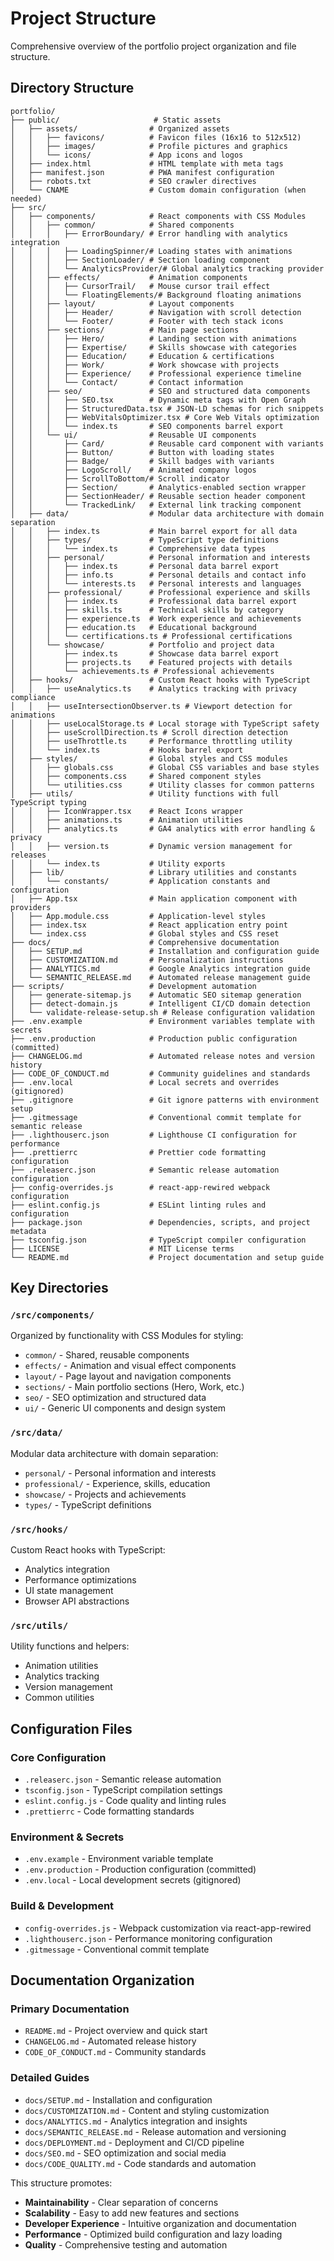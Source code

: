# Project Structure

Comprehensive overview of the portfolio project organization and file structure.

## Directory Structure

```
portfolio/
├── public/                     # Static assets
│   ├── assets/                # Organized assets
│   │   ├── favicons/          # Favicon files (16x16 to 512x512)
│   │   ├── images/            # Profile pictures and graphics
│   │   └── icons/             # App icons and logos
│   ├── index.html             # HTML template with meta tags
│   ├── manifest.json          # PWA manifest configuration
│   ├── robots.txt             # SEO crawler directives
│   └── CNAME                  # Custom domain configuration (when needed)
├── src/
│   ├── components/            # React components with CSS Modules
│   │   ├── common/            # Shared components
│   │   │   ├── ErrorBoundary/ # Error handling with analytics integration
│   │   │   ├── LoadingSpinner/# Loading states with animations
│   │   │   ├── SectionLoader/ # Section loading component
│   │   │   └── AnalyticsProvider/# Global analytics tracking provider
│   │   ├── effects/           # Animation components
│   │   │   ├── CursorTrail/   # Mouse cursor trail effect
│   │   │   └── FloatingElements/# Background floating animations
│   │   ├── layout/            # Layout components
│   │   │   ├── Header/        # Navigation with scroll detection
│   │   │   └── Footer/        # Footer with tech stack icons
│   │   ├── sections/          # Main page sections
│   │   │   ├── Hero/          # Landing section with animations
│   │   │   ├── Expertise/     # Skills showcase with categories
│   │   │   ├── Education/     # Education & certifications
│   │   │   ├── Work/          # Work showcase with projects
│   │   │   ├── Experience/    # Professional experience timeline
│   │   │   └── Contact/       # Contact information
│   │   ├── seo/               # SEO and structured data components
│   │   │   ├── SEO.tsx        # Dynamic meta tags with Open Graph
│   │   │   ├── StructuredData.tsx # JSON-LD schemas for rich snippets
│   │   │   ├── WebVitalsOptimizer.tsx # Core Web Vitals optimization
│   │   │   └── index.ts       # SEO components barrel export
│   │   └── ui/                # Reusable UI components
│   │       ├── Card/          # Reusable card component with variants
│   │       ├── Button/        # Button with loading states
│   │       ├── Badge/         # Skill badges with variants
│   │       ├── LogoScroll/    # Animated company logos
│   │       ├── ScrollToBottom/# Scroll indicator
│   │       ├── Section/       # Analytics-enabled section wrapper
│   │       ├── SectionHeader/ # Reusable section header component
│   │       └── TrackedLink/   # External link tracking component
│   ├── data/                  # Modular data architecture with domain separation
│   │   ├── index.ts           # Main barrel export for all data
│   │   ├── types/             # TypeScript type definitions
│   │   │   └── index.ts       # Comprehensive data types
│   │   ├── personal/          # Personal information and interests
│   │   │   ├── index.ts       # Personal data barrel export
│   │   │   ├── info.ts        # Personal details and contact info
│   │   │   └── interests.ts   # Personal interests and languages
│   │   ├── professional/      # Professional experience and skills
│   │   │   ├── index.ts       # Professional data barrel export
│   │   │   ├── skills.ts      # Technical skills by category
│   │   │   ├── experience.ts  # Work experience and achievements
│   │   │   ├── education.ts   # Educational background
│   │   │   └── certifications.ts # Professional certifications
│   │   └── showcase/          # Portfolio and project data
│   │       ├── index.ts       # Showcase data barrel export
│   │       ├── projects.ts    # Featured projects with details
│   │       └── achievements.ts # Professional achievements
│   ├── hooks/                 # Custom React hooks with TypeScript
│   │   ├── useAnalytics.ts    # Analytics tracking with privacy compliance
│   │   ├── useIntersectionObserver.ts # Viewport detection for animations
│   │   ├── useLocalStorage.ts # Local storage with TypeScript safety
│   │   ├── useScrollDirection.ts # Scroll direction detection
│   │   ├── useThrottle.ts     # Performance throttling utility
│   │   └── index.ts           # Hooks barrel export
│   ├── styles/                # Global styles and CSS modules
│   │   ├── globals.css        # Global CSS variables and base styles
│   │   ├── components.css     # Shared component styles
│   │   └── utilities.css      # Utility classes for common patterns
│   ├── utils/                 # Utility functions with full TypeScript typing
│   │   ├── IconWrapper.tsx    # React Icons wrapper
│   │   ├── animations.ts      # Animation utilities
│   │   ├── analytics.ts       # GA4 analytics with error handling & privacy
│   │   ├── version.ts         # Dynamic version management for releases
│   │   └── index.ts           # Utility exports
│   ├── lib/                   # Library utilities and constants
│   │   └── constants/         # Application constants and configuration
│   ├── App.tsx                # Main application component with providers
│   ├── App.module.css         # Application-level styles
│   ├── index.tsx              # React application entry point
│   └── index.css              # Global styles and CSS reset
├── docs/                      # Comprehensive documentation
│   ├── SETUP.md               # Installation and configuration guide
│   ├── CUSTOMIZATION.md       # Personalization instructions
│   ├── ANALYTICS.md           # Google Analytics integration guide
│   └── SEMANTIC_RELEASE.md    # Automated release management guide
├── scripts/                   # Development automation
│   ├── generate-sitemap.js    # Automatic SEO sitemap generation
│   ├── detect-domain.js       # Intelligent CI/CD domain detection
│   └── validate-release-setup.sh # Release configuration validation
├── .env.example               # Environment variables template with secrets
├── .env.production            # Production public configuration (committed)
├── CHANGELOG.md               # Automated release notes and version history
├── CODE_OF_CONDUCT.md         # Community guidelines and standards
├── .env.local                 # Local secrets and overrides (gitignored)
├── .gitignore                 # Git ignore patterns with environment setup
├── .gitmessage                # Conventional commit template for semantic release
├── .lighthouserc.json         # Lighthouse CI configuration for performance
├── .prettierrc                # Prettier code formatting configuration
├── .releaserc.json            # Semantic release automation configuration
├── config-overrides.js        # react-app-rewired webpack configuration
├── eslint.config.js           # ESLint linting rules and configuration
├── package.json               # Dependencies, scripts, and project metadata
├── tsconfig.json              # TypeScript compiler configuration
├── LICENSE                    # MIT License terms
└── README.md                  # Project documentation and setup guide
```

## Key Directories

### `/src/components/`

Organized by functionality with CSS Modules for styling:

- `common/` - Shared, reusable components
- `effects/` - Animation and visual effect components
- `layout/` - Page layout and navigation components
- `sections/` - Main portfolio sections (Hero, Work, etc.)
- `seo/` - SEO optimization and structured data
- `ui/` - Generic UI components and design system

### `/src/data/`

Modular data architecture with domain separation:

- `personal/` - Personal information and interests
- `professional/` - Experience, skills, education
- `showcase/` - Projects and achievements
- `types/` - TypeScript definitions

### `/src/hooks/`

Custom React hooks with TypeScript:

- Analytics integration
- Performance optimizations
- UI state management
- Browser API abstractions

### `/src/utils/`

Utility functions and helpers:

- Animation utilities
- Analytics tracking
- Version management
- Common utilities

## Configuration Files

### Core Configuration

- `.releaserc.json` - Semantic release automation
- `tsconfig.json` - TypeScript compilation settings
- `eslint.config.js` - Code quality and linting rules
- `.prettierrc` - Code formatting standards

### Environment & Secrets

- `.env.example` - Environment variable template
- `.env.production` - Production configuration (committed)
- `.env.local` - Local development secrets (gitignored)

### Build & Development

- `config-overrides.js` - Webpack customization via react-app-rewired
- `.lighthouserc.json` - Performance monitoring configuration
- `.gitmessage` - Conventional commit template

## Documentation Organization

### Primary Documentation

- `README.md` - Project overview and quick start
- `CHANGELOG.md` - Automated release history
- `CODE_OF_CONDUCT.md` - Community standards

### Detailed Guides

- `docs/SETUP.md` - Installation and configuration
- `docs/CUSTOMIZATION.md` - Content and styling customization
- `docs/ANALYTICS.md` - Analytics integration and insights
- `docs/SEMANTIC_RELEASE.md` - Release automation and versioning
- `docs/DEPLOYMENT.md` - Deployment and CI/CD pipeline
- `docs/SEO.md` - SEO optimization and social media
- `docs/CODE_QUALITY.md` - Code standards and automation

This structure promotes:

- **Maintainability** - Clear separation of concerns
- **Scalability** - Easy to add new features and sections
- **Developer Experience** - Intuitive organization and documentation
- **Performance** - Optimized build configuration and lazy loading
- **Quality** - Comprehensive testing and automation
